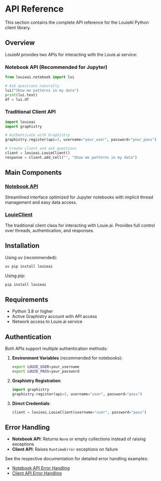 # API Reference

This section contains the complete API reference for the LouieAI Python client library.

## Overview

LouieAI provides two APIs for interacting with the Louie.ai service:

### Notebook API (Recommended for Jupyter)

```python
from louieai.notebook import lui

# Ask questions naturally
lui("Show me patterns in my data")
print(lui.text)
df = lui.df
```

### Traditional Client API

```python
import louieai
import graphistry

# Authenticate with Graphistry
graphistry.register(api=3, username="your_user", password="your_pass")

# Create client and ask questions
client = louieai.LouieClient()
response = client.add_cell("", "Show me patterns in my data")
```

## Main Components

### [Notebook API](notebook.md)

Streamlined interface optimized for Jupyter notebooks with implicit thread management and easy data access.

### [LouieClient](client.md)

The traditional client class for interacting with Louie.ai. Provides full control over threads, authentication, and responses.

## Installation

Using uv (recommended):
```bash
uv pip install louieai
```

Using pip:
```bash
pip install louieai
```

## Requirements

- Python 3.8 or higher
- Active Graphistry account with API access
- Network access to Louie.ai service

## Authentication

Both APIs support multiple authentication methods:

1. **Environment Variables** (recommended for notebooks):
   ```bash
   export LOUIE_USER=your_username
   export LOUIE_PASS=your_password
   ```

2. **Graphistry Registration**:
   ```python
   import graphistry
   graphistry.register(api=3, username="user", password="pass")
   ```

3. **Direct Credentials**:
   ```python
   client = louieai.LouieClient(username="user", password="pass")
   ```

## Error Handling

- **Notebook API**: Returns `None` or empty collections instead of raising exceptions
- **Client API**: Raises `RuntimeError` exceptions on failure

See the respective documentation for detailed error handling examples:
- [Notebook API Error Handling](notebook.md#error-handling)
- [Client API Error Handling](client.md#error-handling)